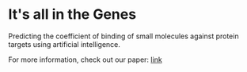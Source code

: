 # It's all in the Genes
Predicting the coefficient of binding of small molecules against protein targets using artificial intelligence.

For more information, check out our paper: [link](It_s_all_in_the_Genes.pdf)
